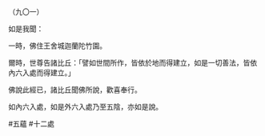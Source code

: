 （九〇一）

如是我聞：

一時，佛住王舍城迦蘭陀竹園。

爾時，世尊告諸比丘：「譬如世間所作，皆依於地而得建立，如是一切善法，皆依內六入處而得建立。」

佛說此經已，諸比丘聞佛所說，歡喜奉行。

如內六入處，如是外六入處乃至五陰，亦如是說。



#五蘊
#十二處
